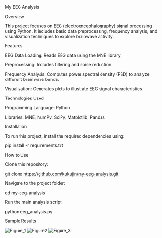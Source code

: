 My EEG Analysis

Overview

This project focuses on EEG (electroencephalography) signal processing using Python. It includes basic data preprocessing, frequency analysis, and visualization techniques to explore brainwave activity.

Features

EEG Data Loading: Reads EEG data using the MNE library.

Preprocessing: Includes filtering and noise reduction.

Frequency Analysis: Computes power spectral density (PSD) to analyze different brainwave bands.

Visualization: Generates plots to illustrate EEG signal characteristics.

Technologies Used

Programming Language: Python

Libraries: MNE, NumPy, SciPy, Matplotlib, Pandas

Installation

To run this project, install the required dependencies using:

pip install -r requirements.txt

How to Use

Clone this repository:

git clone https://github.com/kukujin/my-eeg-analysis.git

Navigate to the project folder:

cd my-eeg-analysis

Run the main analysis script:

python eeg_analysis.py

Sample Results

![Figure_1](https://github.com/user-attachments/assets/6b551c0f-27cf-4a3d-bf60-d5d7fee86641)
![Figure2](https://github.com/user-attachments/assets/ac1d9f89-4536-4eea-b518-9be82fd08ff2)
![Figure_3](https://github.com/user-attachments/assets/7aa4fbc2-7a1f-4818-976e-2e99db750ee3)
